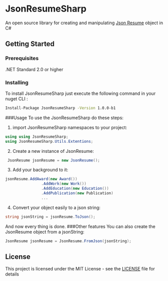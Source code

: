 # JsonResumeSharp

An open source library for creating and manipulating [Json Resume](http://jsonresume.org/scheme "Json Resume") object in C#

## Getting Started



### Prerequisites

.NET Standard 2.0 or higher

### Installing

To install JsonResumeSharp just execute the following command in your nuget CLI :

```bash
Install-Package JsonResumeSharp -Version 1.0.0-b1
```
###Usage
To use the JsonResumeSharp do these steps: 
1. import JsonResumeSharp namespaces to your project:
```C#
using using JsonResumeSharp;
using JsonResumeSharp.Utils.Extentions;
```
2. Create a new instance of JsonResume:
```C#
 JsonResume jsonResume = new JsonResume();
```
3. Add your background to it:
```C#
jsonResume.AddAward(new Award())
                .AddWork(new Work())
                .AddEducation(new Education())
                .AddPublication(new Publication)
                ...
```
4. Convert your object easily to a json string:
```C#
string jsonString = jsonResume.ToJson();
```
And now every thing is done.
###Other features
You can also create the JsonResume object from a jsonString:
```C#
JsonResume jsonResume = JsonResume.FromJson(jsonString);
```

## License

This project is licensed under the MIT License - see the [LICENSE](LICENSE) file for details


